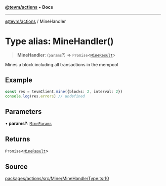 [**@tevm/actions**](../README.md) • **Docs**

***

[@tevm/actions](../globals.md) / MineHandler

# Type alias: MineHandler()

> **MineHandler**: (`params`?) => `Promise`\<[`MineResult`](MineResult.md)\>

Mines a block including all transactions in the mempool

## Example

```ts
const res = tevmClient.mine({blocks: 2, interval: 2})
console.log(res.errors) // undefined
```

## Parameters

• **params?**: [`MineParams`](MineParams.md)

## Returns

`Promise`\<[`MineResult`](MineResult.md)\>

## Source

[packages/actions/src/Mine/MineHandlerType.ts:10](https://github.com/evmts/tevm-monorepo/blob/main/packages/actions/src/Mine/MineHandlerType.ts#L10)
